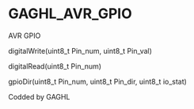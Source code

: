# GAGHL_AVR_GPIO
AVR GPIO

digitalWrite(uint8_t Pin_num, uint8_t Pin_val)

digitalRead(uint8_t Pin_num)

gpioDir(uint8_t Pin_num, uint8_t Pin_dir, uint8_t io_stat)

Codded by GAGHL
